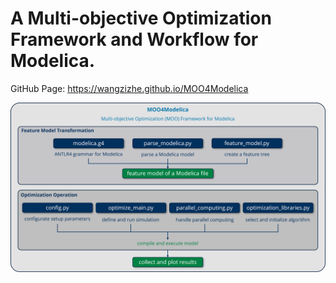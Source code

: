 # A Multi-objective Optimization Framework and Workflow for Modelica.

GitHub Page: https://wangzizhe.github.io/MOO4Modelica

<img src="./assets/MOO4Modelica_framework.png" alt="Framework" style="zoom:80%;" />